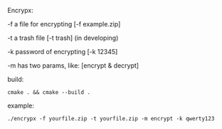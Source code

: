 Encrypx:

-f a file for encrypting [-f example.zip]
 
-t a trash file [-t trash] (in developing)
  
-k password of encrypting [-k 12345]
  
-m has two params, like: [encrypt & decrypt]

build:

    cmake . && cmake --build .


example:

    ./encrypx -f yourfile.zip -t yourfile.zip -m encrypt -k qwerty123
